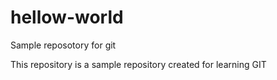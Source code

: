 # hellow-world
Sample reposotory for git

This repository is a sample repository created for learning GIT
